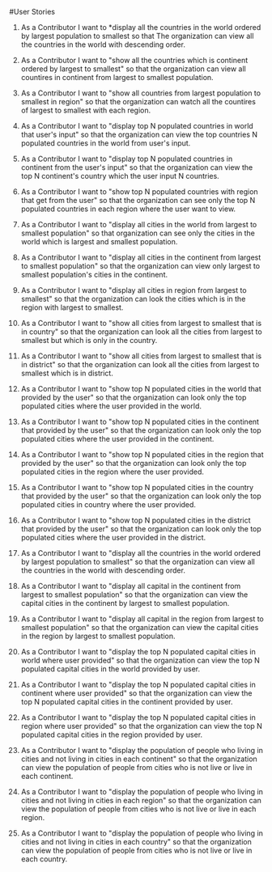 #User Stories 
1. As a Contributor I want to *display all the countries in the world ordered by
    largest population to smallest so that The organization can view all the countries in the world with descending order.
    
2. As a Contributor I want to "show all the countries which is continent ordered by largest to smallest" so that the organization can view all countires in continent from largest to smallest population.

3. As a Contributor I want to "show all countries from largest population to smallest in region" so that the organization can watch all the countires of largest to smallest with each region.

4. As a Contributor I want to "display top N populated countries in world that user's input" so that the organization can view the top countries N populated countries in the world from user's input.

5. As a Contributor I want to "display top N populated countries in continent from the user's input" so that the organization can view the top N continent's country which the user input N countries.

6. As a Contributor I want to "show top N populated countries with region that get from the user" so that the organization can see only the top N populated countries in each region where the user want to view.

7. As a Contributor I want to "display all cities in the world from largest to smallest population" so that organization can see only the cities in the world which is largest and smallest population.

8. As a Contributor I want to "display all cities in the continent from largest to smallest population" so that the organization can view only largest to smallest population's cities in the continent.

9. As a Contributor I want to "display all cities in region from largest to smallest" so that the organization can look the cities which is in the region with largest to smallest.

10. As a Contributor I want to "show all cities from largest to smallest that is in country" so that the organization can look all the cities from largest to smallest but which is only in the country.

11. As a Contributor I want to "show all cities from largest to smallest that is in district"  so that the organization can look all the cities from largest to smallest which is in district.

12. As a Contributor I want to "show top N populated cities in the world that provided by the user" so that the organization can look only the top populated cities where the user provided in the world.

13. As a Contributor I want to "show top N populated cities in the continent that provided by the user" so that the organization can look only the top populated cities where the user provided in the continent.

14. As a Contributor I want to "show top N populated cities in the region that provided by the user" so that the organization can look only the top populated cities in the region where the user provided.

15. As a Contributor I want to "show top N populated cities in the country that provided by the user" so that the organization can look only the top populated cities in country where the user provided.

16. As a Contributor I want to "show top N populated cities in the district that provided by the user" so that the organization can look only the top populated cities where the user provided in the district.

17. As a Contributor I want to "display all the countries in the world ordered by largest population to smallest" so that the organization can view all the countries in the world with descending order.

18. As a Contributor I want to "display all capital in the continent from largest to smallest population" so that the organization can view the capital cities in the continent by largest to smallest population.

19. As a Contributor I want to "display all capital in the region from largest to smallest population" so that the organization can view the capital cities in the region by largest to smallest population.

20. As a Contributor I want to "display the top N populated capital cities in world where user provided" so that the organization can view the top N populated capital cities in the world provided by user.

21. As a Contributor I want to "display the top N populated capital cities in continent where user provided" so that the organization can view the top N populated capital cities in the continent provided by user.

22. As a Contributor I want to "display the top N populated capital cities in region where user provided" so that the organization can view the top N populated capital cities in the region provided by user.

23. As a Contributor I want to "display the population of people who living in cities and not living in cities in each continent" so that the organization can view the population of people from cities who is not live or live in each continent.

24. As a Contributor I want to "display the population of people who living in cities and not living in cities in each region" so that the organization can view the population of people from cities who is not live or live in each region.

25. As a Contributor I want to "display the population of people who living in cities and not living in cities in each country" so that the organization can view the population of people from cities who is not live or live in each country.

